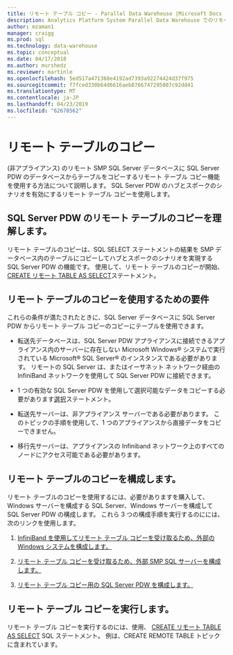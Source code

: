 ```yaml
---
title: リモート テーブル コピー - Parallel Data Warehouse |Microsoft Docs
description: Analytics Platform System Parallel Data Warehouse でのリモート テーブルのコピーを使用します。
author: mzaman1
manager: craigg
ms.prod: sql
ms.technology: data-warehouse
ms.topic: conceptual
ms.date: 04/17/2018
ms.author: murshedz
ms.reviewer: martinle
ms.openlocfilehash: 5ed517a471368e4192ad7393a92274424d37f975
ms.sourcegitcommit: f7fced330b64d6616aeb8766747295807c92dd41
ms.translationtype: MT
ms.contentlocale: ja-JP
ms.lasthandoff: 04/23/2019
ms.locfileid: "62678562"
---
```

# <a name="remote-table-copy"></a>リモート テーブルのコピー
(非アプライアンス) のリモート SMP SQL Server データベースに SQL Server PDW のデータベースからテーブルをコピーするリモート テーブル コピー機能を使用する方法について説明します。 SQL Server PDW のハブとスポークのシナリオを有効にするリモート テーブル コピーを使用します。  
  
## <a name="BasicsPDE"></a>SQL Server PDW のリモート テーブルのコピーを理解します。  
リモート テーブルのコピーは、SQL SELECT ステートメントの結果を SMP データベース内のテーブルにコピーしてハブとスポークのシナリオを実現する SQL Server PDW の機能です。 使用して、リモート テーブルのコピーが開始、 [CREATE リモート TABLE AS SELECT](../t-sql/statements/create-remote-table-as-select-parallel-data-warehouse.md)ステートメント。  
  
## <a name="BasicsPrerequisites"></a>リモート テーブルのコピーを使用するための要件  
これらの条件が満たされたときに、SQL Server データベースに SQL Server PDW からリモート テーブル コピーのコピーにテーブルを使用できます。  
  
-   転送先データベースは、SQL Server PDW アプライアンスに接続できるアプライアンス内のサーバーに存在しない Microsoft Windows® システムで実行されている Microsoft® SQL Server® のインスタンスである必要があります。 リモートの SQL Server は、またはイーサネット ネットワーク経由の InfiniBand ネットワークを使用して SQL Server PDW に接続できます。  
  
-   1 つの有効な SQL Server PDW を使用して選択可能なデータをコピーする必要があります[選択](../t-sql/queries/select-transact-sql.md)ステートメント。  
  
-   転送先サーバーは、非アプライアンス サーバーである必要があります。 このトピックの手順を使用して、1 つのアプライアンスから直接データをコピーできません。  
  
-   移行先サーバーは、アプライアンスの Infiniband ネットワーク上のすべてのノードにアクセス可能である必要があります。  
  
## <a name="ConfigureRemote"></a>リモート テーブルのコピーを構成します。  
リモート テーブルのコピーを使用するには、必要がありますを購入して、Windows サーバーを構成する SQL Server、Windows サーバーを構成して SQL Server PDW の構成します。 これら 3 つの構成手順を実行するのにには、次のリンクを使用します。  
  
1.  [InfiniBand を使用してリモート テーブル コピーを受け取るため、外部の Windows システムを構成します。](configure-an-external-windows-system-to-receive-remote-table-copies-using-infiniband.md)  
  
2.  [リモート テーブル コピーを受け取るため、外部 SMP SQL サーバーを構成します。](configure-an-external-smp-sql-server-to-receive-remote-table-copies.md)  
  
3.  [リモート テーブル コピー用の SQL Server PDW を構成します。](configure-sql-server-pdw-for-remote-table-copies.md)  
  
## <a name="PerformRemote"></a>リモート テーブル コピーを実行します。  
リモート テーブル コピーを実行するのには、使用、 [CREATE リモート TABLE AS SELECT](../t-sql/statements/create-remote-table-as-select-parallel-data-warehouse.md) SQL ステートメント。 例は、CREATE REMOTE TABLE トピックに含まれています。  
  
<!-- MISSING LINKS 
## See Also  
[Common Metadata Query Examples &#40;SQL Server PDW&#41;](../sqlpdw/common-metadata-query-examples-sql-server-pdw.md)  
-->
  
